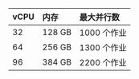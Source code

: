 | vCPU | 内存     | 最大并行数    |
|:---- |:------ |:-------- |
| 32   | 128 GB | 1000 个作业 |
| 64   | 256 GB | 1300 个作业 |
| 96   | 384 GB | 2200 个作业 |